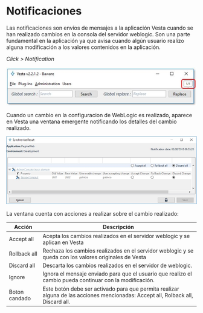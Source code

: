 # **Notificaciones**

Las notificaciones son envíos de mensajes a la aplicación Vesta cuando se han realizado cambios en la consola del servidor weblogic. Son una parte fundamental en la aplicación ya que avisa cuando algún usuario realizo alguna modificación a los valores contenidos en la aplicación.

*Click > Notification*


<img src="/img/notificaciones/1menunotificacion.jpg"/>


Cuando un cambio en la configuracion de WebLogic es realizado, aparece en Vesta una ventana emergente notificando los detalles del cambio realizado.


![IMG](/img/notificaciones/2pantalla.jpg)



La ventana cuenta con acciones a realizar sobre el cambio realizado:

| Acción | Descripción |
|---------------|------------------------------------------------------------------------------------------------------|
| Accept all	| Acepta los cambios realizados en el servidor weblogic y se aplican en Vesta                          |
| Rollback all | Rechaza los cambios realizados en el servidor weblogic y se queda con los valores originales de Vesta |
| Discard all | Descarta los cambios realizados en el servidor de weblogic.                                            |
| Ignore | Ignora el mensaje enviado para que el usuario que realizo el cambio pueda continuar con la modificación.    |
| Boton candado | Este botón debe ser activado para que permita realizar alguna de las acciones mencionadas: Accept all, Rolback all, Discard all. |


